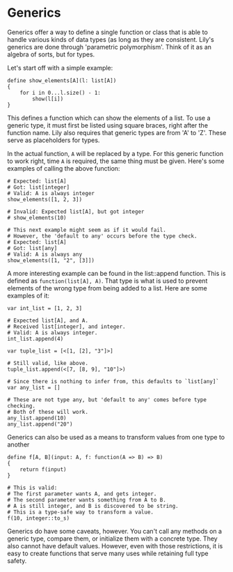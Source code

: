 Generics
========

Generics offer a way to define a single function or class that is able to handle various kinds of data types (as long as they are consistent. Lily's generics are done through 'parametric polymorphism'. Think of it as an algebra of sorts, but for types.

Let's start off with a simple example:

```
define show_elements[A](l: list[A])
{
    for i in 0...l.size() - 1:
        show(l[i])
}
```

This defines a function which can show the elements of a list. To use a generic type, it must first be listed using square braces, right after the function name. Lily also requires that generic types are from 'A' to 'Z'. These serve as placeholders for types.

In the actual function, `A` will be replaced by a type. For this generic function to work right, time `A` is required, the same thing must be given. Here's some examples of calling the above function:

```
# Expected: list[A]
# Got: list[integer]
# Valid: A is always integer
show_elements([1, 2, 3])

# Invalid: Expected list[A], but got integer
# show_elements(10)

# This next example might seem as if it would fail.
# However, the 'default to any' occurs before the type check.
# Expected: list[A]
# Got: list[any]
# Valid: A is always any
show_elements([1, "2", [3]])
```

A more interesting example can be found in the list::append function. This is defined as `function(list[A], A)`. That type is what is used to prevent elements of the wrong type from being added to a list. Here are some examples of it:

```
var int_list = [1, 2, 3]

# Expected list[A], and A.
# Received list[integer], and integer.
# Valid: A is always integer.
int_list.append(4)

var tuple_list = [<[1, [2], "3"]>]

# Still valid, like above.
tuple_list.append(<[7, [8, 9], "10"]>)

# Since there is nothing to infer from, this defaults to `list[any]`
var any_list = []

# These are not type any, but 'default to any' comes before type checking.
# Both of these will work.
any_list.append(10)
any_list.append("20")
```

Generics can also be used as a means to transform values from one type to another

```
define f[A, B](input: A, f: function(A => B) => B)
{
    return f(input)
}

# This is valid:
# The first parameter wants A, and gets integer.
# The second parameter wants something from A to B.
# A is still integer, and B is discovered to be string.
# This is a type-safe way to transform a value.
f(10, integer::to_s)
```

Generics do have some caveats, however. You can't call any methods on a generic type, compare them, or initialize them with a concrete type. They also cannot have default values. However, even with those restrictions, it is easy to create functions that serve many uses while retaining full type safety.
